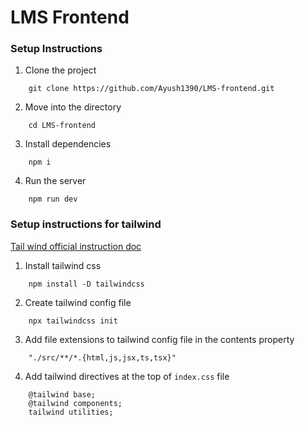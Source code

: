# LMS Frontend

### Setup Instructions

1. Clone the project
```
    git clone https://github.com/Ayush1390/LMS-frontend.git
```

2. Move into the directory
```
    cd LMS-frontend
```

3. Install dependencies
```
    npm i
```

4. Run the server
```
    npm run dev
```



### Setup instructions for tailwind 

[Tail wind official instruction doc](https://tailwindcss.com/docs/installation)


1. Install tailwind css
```
    npm install -D tailwindcss
```

2. Create tailwind config file
```
    npx tailwindcss init
```

3. Add file extensions to tailwind config file in the contents property
```
    "./src/**/*.{html,js,jsx,ts,tsx}"
```

4. Add tailwind directives at the top of `index.css` file
```
    @tailwind base;
    @tailwind components;
    tailwind utilities;
```
